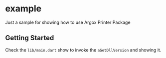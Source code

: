 # example

Just a sample for showing how to use Argox Printer Package

## Getting Started

Check the `lib/main.dart` show to invoke the `aGetDllVersion` and showing it.